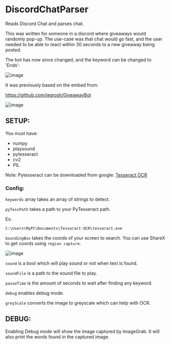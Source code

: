 # DiscordChatParser
 Reads Discord Chat and parses chat.

This was written for someone in a discord where giveaways would randomly pop-up. 
The use-case was that chat would go fast, and the user needed to be able to react within 30 seconds to a new giveaway being posted. 

The bot has now since changed, and the keyword can be changed to 'Ends':

![image](https://user-images.githubusercontent.com/9059161/135683423-565f3f02-aeb1-45e0-b0e4-dfa18f30770a.png)

It was previously based on the embed from:

https://github.com/jagrosh/GiveawayBot

![image](https://user-images.githubusercontent.com/9059161/135683462-83ffbf03-8acc-402e-8313-0c80076c3296.png)

## SETUP:

You must have:
- numpy
- playsound
- pytesseract
- cv2
- PIL

Note: Pytesseract can be downloaded from google: [Tesseract OCR](https://github.com/tesseract-ocr/tesseract)

### Config:

`keywords` array takes an array of strings to detect.

`pyTessPath` takes a path to your PyTesseract path. 

Ex: 
```
C:\Users\MyPC\Documents\Tesseract-OCR\tesseract.exe
```
`boundingBox` takes the coords of your screen to search. You can use ShareX to get coords using `region capture`. 

![image](https://user-images.githubusercontent.com/9059161/194455899-aabd9515-17c0-4240-99e9-f2915c427763.png)


`sound` is a bool which will play sound or not when text is found. 

`soundFile` is a path to the sound file to play. 

`pauseTime` is the amount of seconds to wait after finding any keyword.

`debug` enables debug mode.

`greyScale` converts the image to greyscale which can help with OCR.

## DEBUG:
Enabling Debug mode will show the image captured by ImageGrab. 
It will also print the words found in the captured image. 
